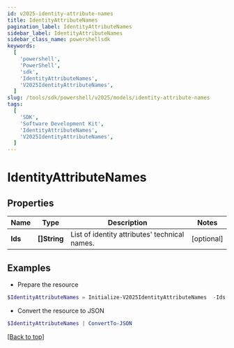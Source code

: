 ```yaml
---
id: v2025-identity-attribute-names
title: IdentityAttributeNames
pagination_label: IdentityAttributeNames
sidebar_label: IdentityAttributeNames
sidebar_class_name: powershellsdk
keywords:
  [
    'powershell',
    'PowerShell',
    'sdk',
    'IdentityAttributeNames',
    'V2025IdentityAttributeNames',
  ]
slug: /tools/sdk/powershell/v2025/models/identity-attribute-names
tags:
  [
    'SDK',
    'Software Development Kit',
    'IdentityAttributeNames',
    'V2025IdentityAttributeNames',
  ]
---
```


# IdentityAttributeNames

## Properties

| Name | Type | Description | Notes |
| --- | --- | --- | --- |
| **Ids** | **[]String** | List of identity attributes' technical names. | [optional] |

## Examples

- Prepare the resource

```powershell
$IdentityAttributeNames = Initialize-V2025IdentityAttributeNames  -Ids [name, displayName]
```

- Convert the resource to JSON

```powershell
$IdentityAttributeNames | ConvertTo-JSON
```

[[Back to top]](#)
